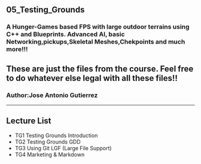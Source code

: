 ## 05_Testing_Grounds
### A Hunger-Games based FPS with large outdoor terrains using C++ and Blueprints. Advanced AI, basic Networking,pickups,Skeletal Meshes,Chekpoints and much more!!!
These are just the files from the course. Feel free to do whatever else legal with all these files!!
---
### Author:Jose Antonio Gutierrez
---
## Lecture List
* TG1 Testing Grounds Introduction
* TG2 Testing Grounds GDD
* TG3 Using Git LGF (Large File Support)
* TG4 Marketing & Markdown
